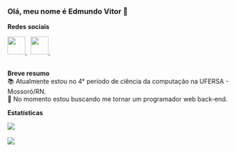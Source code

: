 ### Olá, meu nome é Edmundo Vitor 👋

**Redes sociais**
<br/>

<a href="https://www.linkedin.com/in/edmundo-vitor">
  <img width="40px" src="https://i.imgur.com/uzhjqkw.png" />
</a> &nbsp;

<a href="https://www.instagram.com/edmundo_vtr">
  <img width="40px" src="https://i.imgur.com/odxDCn3.png" />
</a> &nbsp;

<br/>
<br/>

**Breve resumo** <br/>
📚 Atualmente estou no 4° período de ciência da computação na UFERSA - Mossoró/RN. <br/>
📖 No momento estou buscando me tornar um programador web back-end. <br/>

**Estatísticas**  

<a href="https://github.com/edmundo-vitor">
 <img align="center" src="https://github-readme-stats.vercel.app/api?username=edmundo-vitor&theme=react&show_icons=true" />
</a>

<br/>
<br/>

<a href="https://github.com/edmundo-vitor">
  <img align="center" src="https://github-readme-stats.vercel.app/api/top-langs/?username=edmundo-vitor&theme=react&layout=compact" />
</a>
